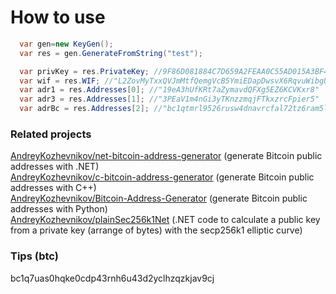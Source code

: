 # How to use
```cs
  var gen=new KeyGen();
  var res = gen.GenerateFromString("test");

  var privKey = res.PrivateKey; //9F86D081884C7D659A2FEAA0C55AD015A3BF4F1B2B0B822CD15D6C15B0F00A08
  var wif = res.WIF; //"L2ZovMyTxxQVJmMtfQemgVcB5YmiEDapDwsvX6RqvuWibgUNRiHz"
  var adr1 = res.Addresses[0]; //"19eA3hUfKRt7aZymavdQFXg5EZ6KCVKxr8"
  var adr3 = res.Addresses[1]; //"3PEaV1m4nGi3yTKnzzmqjFTkxzrcFpier5"
  var adrBc = res.Addresses[2]; //"bc1qtmrl9526rusw4dnavrcfal72tz6ram5lqzutru"

```


### Related projects

[AndreyKozhevnikov/net-bitcoin-address-generator](https://github.com/AndreyKozhevnikov/net-bitcoin-address-generator)  (generate Bitcoin public addresses with .NET)  
[AndreyKozhevnikov/c-bitcoin-address-generator](https://github.com/AndreyKozhevnikov/c-bitcoin-address-generator) (generate Bitcoin public addresses with C++)  
[AndreyKozhevnikov/Bitcoin-Address-Generator](https://github.com/AndreyKozhevnikov/Bitcoin-Address-Generator) (generate Bitcoin public addresses with Python)  
[AndreyKozhevnikov/plainSec256k1Net](https://github.com/AndreyKozhevnikov/plainSec256k1Net) (.NET code to calculate a public key from a private key (arrange of bytes) with the  secp256k1 elliptic curve)  

### Tips (btc)

bc1q7uas0hqke0cdp43rnh6u43d2yclhzqzkjav9cj

